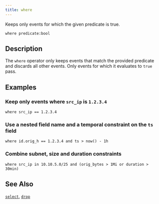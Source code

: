 ```yaml
---
title: where
---
```


Keeps only events for which the given predicate is true.

```tql
where predicate:bool
```

## Description

The `where` operator only keeps events that match the provided predicate and
discards all other events. Only events for which it evaluates to `true` pass.

## Examples

### Keep only events where `src_ip` is `1.2.3.4`

```tql
where src_ip == 1.2.3.4
```

### Use a nested field name and a temporal constraint on the `ts` field

```tql
where id.orig_h == 1.2.3.4 and ts > now() - 1h
```

### Combine subnet, size and duration constraints

```tql
where src_ip in 10.10.5.0/25 and (orig_bytes > 1Mi or duration > 30min)
```

## See Also

[`select`](select),
[`drop`](drop)
